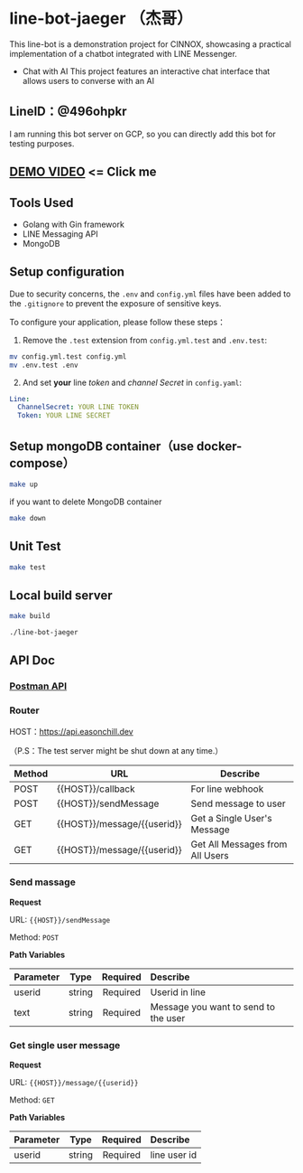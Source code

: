 # line-bot-jaeger （杰哥）

This line-bot is a demonstration project for CINNOX, showcasing a practical implementation of a chatbot integrated with LINE Messenger.

- Chat with AI
This project features an interactive chat interface that allows users to converse with an AI

## LineID：@496ohpkr

I am running this bot server on GCP, so you can directly add this bot for testing purposes.

## [DEMO VIDEO](https://youtu.be/B0Tn8Y_zmDw) <= Click me

## Tools Used
- Golang with Gin framework
- LINE Messaging API
- MongoDB

## Setup configuration
Due to security concerns, the `.env` and `config.yml` files have been added to the `.gitignore` to prevent the exposure of sensitive keys.

To configure your application, please follow these steps： 

1. Remove the `.test` extension from `config.yml.test` and `.env.test`:
```sh
mv config.yml.test config.yml
mv .env.test .env
```
2. And set **your** line _token_ and _channel Secret_ in `config.yaml`:
```yaml
Line:
  ChannelSecret: YOUR LINE TOKEN
  Token: YOUR LINE SECRET
```


## Setup mongoDB container（use docker-compose）
```sh
make up
```
if you want to delete MongoDB container
```sh
make down
```
## Unit Test
```sh
make test
```
## Local build server
```sh
make build

./line-bot-jaeger
```

## API Doc

### [Postman API](https://api.postman.com/collections/30084068-078f67cd-281d-4a73-a9b2-e15cddcbd462?access_key=PMAT-01HQQHTK4M07S6WG89AKHRZCY2)

### Router

HOST：https://api.easonchill.dev

（P.S：The test server might be shut down at any time.）

| Method | URL                           | Describe                                       |
| --- | --- | ---------------------------------------------- |
| POST | {{HOST}}/callback     | For line webhook                                   |
| POST | {{HOST}}/sendMessage         | Send message to user                           |
| GET | {{HOST}}/message/{{userid}} | Get a Single User's Message                               |
| GET |  {{HOST}}/message/{{userid}}  | Get All Messages from All Users                               |

### Send massage

**Request**

URL: `{{HOST}}/sendMessage`

Method: `POST`

**Path Variables**

| Parameter    |  Type  | Required | Describe |
| - | :-: | :-: | :-|
| userid     	  | string|Required |Userid in line|
| text     	  | string| Required |Message you want to send to the user|

### Get single user message

**Request**

URL: `{{HOST}}/message/{{userid}}`

Method: `GET`

**Path Variables**

| Parameter    |  Type  | Required | Describe |
| - | :-: | :-: | :-|
| userid     	  | string|Required | line user id |
